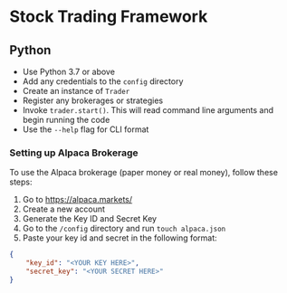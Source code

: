 # Stock Trading Framework

## Python
- Use Python 3.7 or above
- Add any credentials to the `config` directory
- Create an instance of `Trader`
- Register any brokerages or strategies
- Invoke `trader.start()`. This will read command line arguments and begin running the code
- Use the `--help` flag for CLI format

### Setting up Alpaca Brokerage

To use the Alpaca brokerage (paper money or real money), follow these steps:

1) Go to https://alpaca.markets/
2) Create a new account
3) Generate the Key ID and Secret Key
4) Go to the `/config` directory and run `touch alpaca.json`
5) Paste your key id and secret in the following format:

``` JSON
{
    "key_id": "<YOUR KEY HERE>",
    "secret_key": "<YOUR SECRET HERE>"
}
```